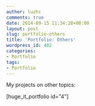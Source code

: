 ```yaml
---
author: luzhc
comments: true
date: 2014-09-15 11:34:28+00:00
layout: post
slug: portfolio-others
title: 'Portfolio: Others'
wordpress_id: 402
categories:
- Portfolio
tags:
- Portfolio
---
```


My projects on other topics:

[huge_it_portfolio id="4"]
